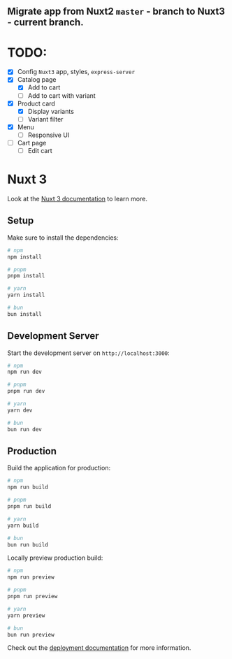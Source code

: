 ## Migrate app from Nuxt2 `master` - branch to Nuxt3 - current branch.

# TODO:

- [x] Config `Nuxt3` app, styles, `express-server`
- [x] Catalog page
  - [x] Add to cart
  - [ ] Add to cart with variant
- [x] Product card
  - [x] Display variants
  - [ ] Variant filter
- [x] Menu
  - [ ] Responsive UI
- [ ] Cart page
  - [ ] Edit cart

# Nuxt 3

Look at the [Nuxt 3 documentation](https://nuxt.com/docs/getting-started/introduction) to learn more.

## Setup

Make sure to install the dependencies:

```bash
# npm
npm install

# pnpm
pnpm install

# yarn
yarn install

# bun
bun install
```

## Development Server

Start the development server on `http://localhost:3000`:

```bash
# npm
npm run dev

# pnpm
pnpm run dev

# yarn
yarn dev

# bun
bun run dev
```

## Production

Build the application for production:

```bash
# npm
npm run build

# pnpm
pnpm run build

# yarn
yarn build

# bun
bun run build
```

Locally preview production build:

```bash
# npm
npm run preview

# pnpm
pnpm run preview

# yarn
yarn preview

# bun
bun run preview
```

Check out the [deployment documentation](https://nuxt.com/docs/getting-started/deployment) for more information.
